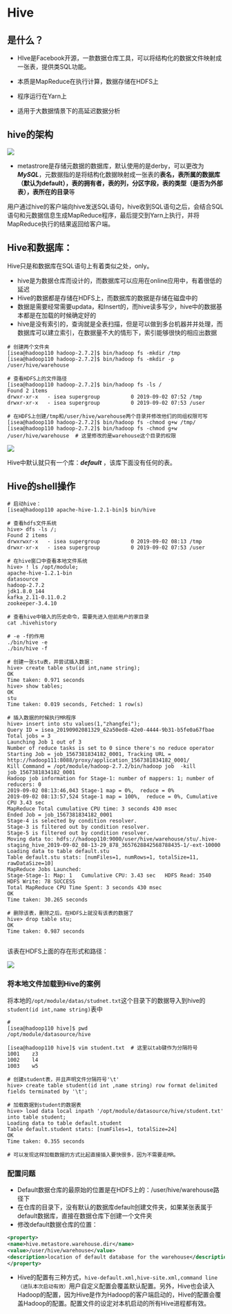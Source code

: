 # Hive 

## 是什么？

* HIve是Facebook开源，一款数据仓库工具，可以将结构化的数据文件映射成一张表，提供类SQL功能。

* 本质是MapReduce在执行计算，数据存储在HDFS上
* 程序运行在Yarn上
* 适用于大数据情景下的高延迟数据分析

## hive的架构

![](img/hive/1.png)

* metastrore是存储元数据的数据库，默认使用的是derby，可以更改为***MySQL***，元数据指的是将结构化数据映射成一张表的**表名，表所属的数据库（默认为default），表的拥有者，表的列，分区字段，表的类型（是否为外部表），表所在的目录**等

用户通过hive的客户端向hive发送SQL语句，hive收到SQL语句之后，会结合SQL语句和元数据信息生成MapReduce程序，最后提交到Yarn上执行，并将MapReduce执行的结果返回给客户端。

## Hive和数据库：

Hive只是和数据库在SQL语句上有着类似之处，only。

* hive是为数据仓库而设计的，而数据库可以应用在online应用中，有着很低的延迟
* Hive的数据都是存储在HDFS上，而数据库的数据是存储在磁盘中的
* 数据是需要经常需要updata，和Insert的，而hive读多写少，hive中的数据基本都是在加载的时候确定好的
* hive是没有索引的，查询就是全表扫描，但是可以做到多台机器并并处理，而数据库可以建立索引，在数据量不大的情形下，索引能够很快的相应出数据

~~~shell
# 创建两个文件夹
[isea@hadoop110 hadoop-2.7.2]$ bin/hadoop fs -mkdir /tmp
[isea@hadoop110 hadoop-2.7.2]$ bin/hadoop fs -mkdir -p /user/hive/warehouse

# 查看HDFS上的文件路径
[isea@hadoop110 hadoop-2.7.2]$ bin/hadoop fs -ls /
Found 2 items
drwxr-xr-x   - isea supergroup          0 2019-09-02 07:52 /tmp
drwxr-xr-x   - isea supergroup          0 2019-09-02 07:53 /user

# 在HDFS上创建/tmp和/user/hive/warehouse两个目录并修改他们的同组权限可写
[isea@hadoop110 hadoop-2.7.2]$ bin/hadoop fs -chmod g+w /tmp/
[isea@hadoop110 hadoop-2.7.2]$ bin/hadoop fs -chmod g+w /user/hive/warehouse  # 这里修改的是warehouse这个目录的权限
~~~

![](img/had/14.png)

Hive中默认就只有一个库：***default*** ，该库下面没有任何的表。

## Hive的shell操作

~~~shell
# 启动hive：
[isea@hadoop110 apache-hive-1.2.1-bin]$ bin/hive

# 查看hdfs文件系统
hive> dfs -ls /;
Found 2 items
drwxrwxr-x   - isea supergroup          0 2019-09-02 08:13 /tmp
drwxr-xr-x   - isea supergroup          0 2019-09-02 07:53 /user

# 在hive窗口中查看本地文件系统
hive> ! ls /opt/module;
apache-hive-1.2.1-bin
datasource
hadoop-2.7.2
jdk1.8.0_144
kafka_2.11-0.11.0.2
zookeeper-3.4.10

# 查看hive中输入的历史命令，需要先进入但前用户的家目录
cat .hivehistory

# -e -f的作用
./bin/hive -e
./bin/hive -f

# 创建一张stu表，并尝试插入数据：
hive> create table stu(id int,name string);
OK
Time taken: 0.971 seconds
hive> show tables;
OK
stu
Time taken: 0.019 seconds, Fetched: 1 row(s)

# 插入数据的时候执行MR程序
hive> insert into stu values(1,"zhangfei");
Query ID = isea_20190902081329_62a50ed8-42e0-4444-9b31-b5fe0a67fbae
Total jobs = 3
Launching Job 1 out of 3
Number of reduce tasks is set to 0 since there's no reduce operator
Starting Job = job_1567381834182_0001, Tracking URL = http://hadoop111:8088/proxy/application_1567381834182_0001/
Kill Command = /opt/module/hadoop-2.7.2/bin/hadoop job  -kill job_1567381834182_0001
Hadoop job information for Stage-1: number of mappers: 1; number of reducers: 0
2019-09-02 08:13:46,043 Stage-1 map = 0%,  reduce = 0%
2019-09-02 08:13:57,524 Stage-1 map = 100%,  reduce = 0%, Cumulative CPU 3.43 sec
MapReduce Total cumulative CPU time: 3 seconds 430 msec
Ended Job = job_1567381834182_0001
Stage-4 is selected by condition resolver.
Stage-3 is filtered out by condition resolver.
Stage-5 is filtered out by condition resolver.
Moving data to: hdfs://hadoop110:9000/user/hive/warehouse/stu/.hive-staging_hive_2019-09-02_08-13-29_878_3657628842568788435-1/-ext-10000
Loading data to table default.stu
Table default.stu stats: [numFiles=1, numRows=1, totalSize=11, rawDataSize=10]
MapReduce Jobs Launched: 
Stage-Stage-1: Map: 1   Cumulative CPU: 3.43 sec   HDFS Read: 3540 HDFS Write: 78 SUCCESS
Total MapReduce CPU Time Spent: 3 seconds 430 msec
OK
Time taken: 30.265 seconds

# 删除该表，删除之后，在HDFS上就没有该表的数据了
hive> drop table stu;
OK
Time taken: 0.987 seconds


~~~

该表在HDFS上面的存在形式和路径：

![](img/hive/2.png)

### 将本地文件加载到Hive的案例

将本地的`/opt/module/datas/studnet.txt`这个目录下的数据导入到hive的`student(id int,name string)`表中

~~~shell
#
[isea@hadoop110 hive]$ pwd
/opt/module/datasource/hive

[isea@hadoop110 hive]$ vim student.txt  # 这里以tab键作为分隔符号
1001	z3
1002	l4
1003	w5

# 创建student表，并且声明文件分隔符号'\t'
hive> create table student(id int ,name string) row format delimited fields terminated by '\t';

# 加载数据到student的数据表
hive> load data local inpath '/opt/module/datasource/hive/student.txt' into table student;
Loading data to table default.student
Table default.student stats: [numFiles=1, totalSize=24]
OK
Time taken: 0.355 seconds

# 可以发现这样加载数据的方式比起直接插入要快很多，因为不需要走MR。

~~~

### 配置问题

* Default数据仓库的最原始的位置是在HDFS上的：/user/hive/warehouse路径下
* 在仓库的目录下，没有默认的数据库default创建文件夹，如果某张表属于default数据库，直接在数据仓库下创建一个文件夹
* 修改default数据仓库的位置：

~~~xml
<property>
<name>hive.metastore.warehouse.dir</name>
<value>/user/hive/warehouse</value>
<description>location of default database for the warehouse</description>
</property>
~~~

* Hive的配置有三种方式，`hive-default.xml,hive-site.xml,command line（进队本次启动有效）`用户自定义配置会覆盖默认配置。另外，Hive也会读入Hadoop的配置，因为Hive是作为Hadoop的客户端启动的，Hive的配置会覆盖Hadoop的配置。配置文件的设定对本机启动的所有Hive进程都有效。

